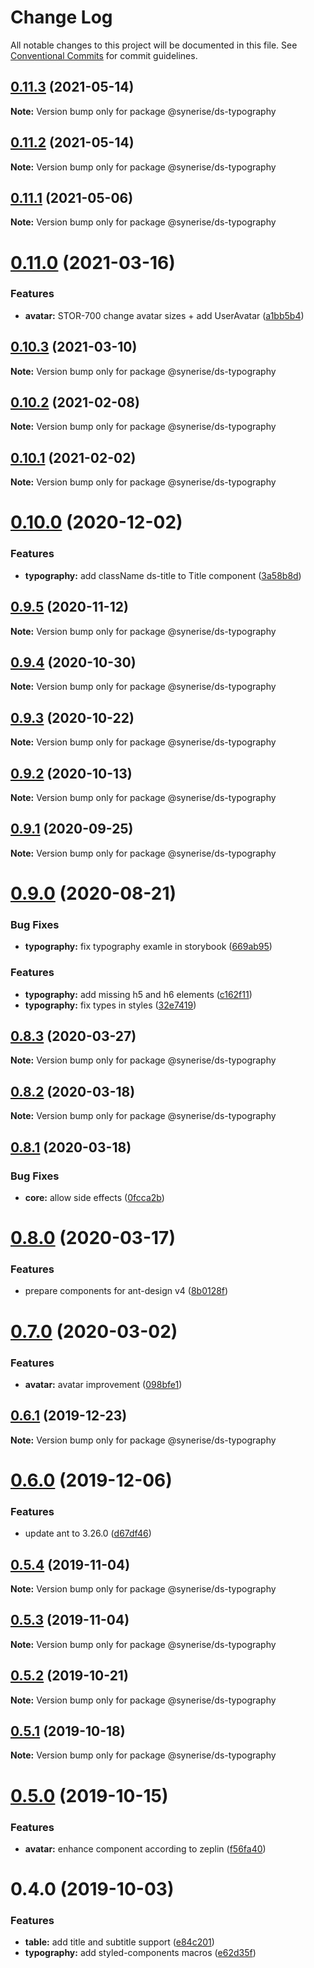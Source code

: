 # Change Log

All notable changes to this project will be documented in this file.
See [Conventional Commits](https://conventionalcommits.org) for commit guidelines.

## [0.11.3](https://github.com/synerise/synerise-design/compare/@synerise/ds-typography@0.11.2...@synerise/ds-typography@0.11.3) (2021-05-14)

**Note:** Version bump only for package @synerise/ds-typography





## [0.11.2](https://github.com/synerise/synerise-design/compare/@synerise/ds-typography@0.11.1...@synerise/ds-typography@0.11.2) (2021-05-14)

**Note:** Version bump only for package @synerise/ds-typography





## [0.11.1](https://github.com/synerise/synerise-design/compare/@synerise/ds-typography@0.11.0...@synerise/ds-typography@0.11.1) (2021-05-06)

**Note:** Version bump only for package @synerise/ds-typography





# [0.11.0](https://github.com/synerise/synerise-design/compare/@synerise/ds-typography@0.10.3...@synerise/ds-typography@0.11.0) (2021-03-16)


### Features

* **avatar:** STOR-700 change avatar sizes + add UserAvatar ([a1bb5b4](https://github.com/synerise/synerise-design/commit/a1bb5b43debc5c9b152d5d2303ef5ba29591f3b9))





## [0.10.3](https://github.com/synerise/synerise-design/compare/@synerise/ds-typography@0.10.2...@synerise/ds-typography@0.10.3) (2021-03-10)

**Note:** Version bump only for package @synerise/ds-typography





## [0.10.2](https://github.com/synerise/synerise-design/compare/@synerise/ds-typography@0.10.1...@synerise/ds-typography@0.10.2) (2021-02-08)

**Note:** Version bump only for package @synerise/ds-typography





## [0.10.1](https://github.com/synerise/synerise-design/compare/@synerise/ds-typography@0.10.0...@synerise/ds-typography@0.10.1) (2021-02-02)

**Note:** Version bump only for package @synerise/ds-typography





# [0.10.0](https://github.com/synerise/synerise-design/compare/@synerise/ds-typography@0.9.5...@synerise/ds-typography@0.10.0) (2020-12-02)


### Features

* **typography:** add className ds-title to Title component ([3a58b8d](https://github.com/synerise/synerise-design/commit/3a58b8d8465c6cd1dd25f3e0875916bf16d84774))





## [0.9.5](https://github.com/synerise/synerise-design/compare/@synerise/ds-typography@0.9.4...@synerise/ds-typography@0.9.5) (2020-11-12)

**Note:** Version bump only for package @synerise/ds-typography





## [0.9.4](https://github.com/synerise/synerise-design/compare/@synerise/ds-typography@0.9.3...@synerise/ds-typography@0.9.4) (2020-10-30)

**Note:** Version bump only for package @synerise/ds-typography





## [0.9.3](https://github.com/synerise/synerise-design/compare/@synerise/ds-typography@0.9.2...@synerise/ds-typography@0.9.3) (2020-10-22)

**Note:** Version bump only for package @synerise/ds-typography





## [0.9.2](https://github.com/synerise/synerise-design/compare/@synerise/ds-typography@0.9.1...@synerise/ds-typography@0.9.2) (2020-10-13)

**Note:** Version bump only for package @synerise/ds-typography





## [0.9.1](https://github.com/synerise/synerise-design/compare/@synerise/ds-typography@0.9.0...@synerise/ds-typography@0.9.1) (2020-09-25)

**Note:** Version bump only for package @synerise/ds-typography





# [0.9.0](https://github.com/synerise/synerise-design/compare/@synerise/ds-typography@0.8.3...@synerise/ds-typography@0.9.0) (2020-08-21)


### Bug Fixes

* **typography:** fix typography examle in storybook ([669ab95](https://github.com/synerise/synerise-design/commit/669ab95283aef104466f64a5a9dcee3ce69eaac1))


### Features

* **typography:** add missing h5 and h6 elements ([c162f11](https://github.com/synerise/synerise-design/commit/c162f113da6b46c841ddf448d7e1c8e35cfc8457))
* **typography:** fix types in styles ([32e7419](https://github.com/synerise/synerise-design/commit/32e7419b780f1716d2f9e034086736bba348f112))





## [0.8.3](https://github.com/synerise/synerise-design/compare/@synerise/ds-typography@0.8.2...@synerise/ds-typography@0.8.3) (2020-03-27)

**Note:** Version bump only for package @synerise/ds-typography





## [0.8.2](https://github.com/synerise/synerise-design/compare/@synerise/ds-typography@0.8.1...@synerise/ds-typography@0.8.2) (2020-03-18)

**Note:** Version bump only for package @synerise/ds-typography





## [0.8.1](https://github.com/synerise/synerise-design/compare/@synerise/ds-typography@0.8.0...@synerise/ds-typography@0.8.1) (2020-03-18)


### Bug Fixes

* **core:** allow side effects ([0fcca2b](https://github.com/synerise/synerise-design/commit/0fcca2b3476b539a60d6d21af5a43a7d32135868))





# [0.8.0](https://github.com/synerise/synerise-design/compare/@synerise/ds-typography@0.7.0...@synerise/ds-typography@0.8.0) (2020-03-17)

### Features

- prepare components for ant-design v4 ([8b0128f](https://github.com/synerise/synerise-design/commit/8b0128f4e8cd581bc522835a03412f9c78439def))

# [0.7.0](https://github.com/synerise/synerise-design/compare/@synerise/ds-typography@0.6.1...@synerise/ds-typography@0.7.0) (2020-03-02)

### Features

- **avatar:** avatar improvement ([098bfe1](https://github.com/synerise/synerise-design/commit/098bfe1fb6b88b9be1eead83425d4af16a4f8026))

## [0.6.1](https://github.com/synerise/synerise-design/compare/@synerise/ds-typography@0.6.0...@synerise/ds-typography@0.6.1) (2019-12-23)

**Note:** Version bump only for package @synerise/ds-typography

# [0.6.0](https://github.com/synerise/synerise-design/compare/@synerise/ds-typography@0.5.5...@synerise/ds-typography@0.6.0) (2019-12-06)

### Features

- update ant to 3.26.0 ([d67df46](https://github.com/synerise/synerise-design/commit/d67df4605844fb09680096df333886db40cb7c32))

## [0.5.4](https://github.com/synerise/synerise-design/compare/@synerise/ds-typography@0.5.3...@synerise/ds-typography@0.5.4) (2019-11-04)

**Note:** Version bump only for package @synerise/ds-typography

## [0.5.3](https://github.com/synerise/synerise-design/compare/@synerise/ds-typography@0.5.2...@synerise/ds-typography@0.5.3) (2019-11-04)

**Note:** Version bump only for package @synerise/ds-typography

## [0.5.2](https://github.com/synerise/synerise-design/compare/@synerise/ds-typography@0.5.1...@synerise/ds-typography@0.5.2) (2019-10-21)

**Note:** Version bump only for package @synerise/ds-typography

## [0.5.1](https://github.com/synerise/synerise-design/compare/@synerise/ds-typography@0.5.0...@synerise/ds-typography@0.5.1) (2019-10-18)

**Note:** Version bump only for package @synerise/ds-typography

# [0.5.0](https://github.com/synerise/synerise-design/compare/@synerise/ds-typography@0.4.0...@synerise/ds-typography@0.5.0) (2019-10-15)

### Features

- **avatar:** enhance component according to zeplin ([f56fa40](https://github.com/synerise/synerise-design/commit/f56fa40))

# 0.4.0 (2019-10-03)

### Features

- **table:** add title and subtitle support ([e84c201](https://github.com/synerise/synerise-design/commit/e84c201))
- **typography:** add styled-components macros ([e62d35f](https://github.com/synerise/synerise-design/commit/e62d35f))
